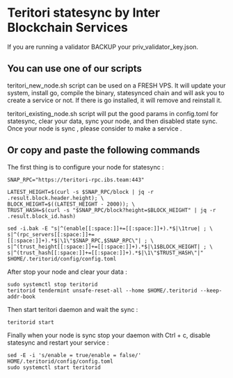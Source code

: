 # Teritori statesync by Inter Blockchain Services

If you are running a validator BACKUP your priv_validator_key.json.

## You can use one of our scripts

teritori_new_node.sh script can be used on a FRESH VPS. It will update your system, install go, compile the binary, statesynced chain and will ask you to create a service or not. If there is go installed, it will remove and reinstall it.

teritori_existing_node.sh script will put the good params in config.toml for statesync, clear your data, sync your node, and then disabled state sync. Once your node is sync , please consider to make a service .

## Or copy and paste the following commands

The first thing is to configure your node for statesync :

```
SNAP_RPC="https://teritori-rpc.ibs.team:443"

LATEST_HEIGHT=$(curl -s $SNAP_RPC/block | jq -r .result.block.header.height); \
BLOCK_HEIGHT=$((LATEST_HEIGHT - 2000)); \
TRUST_HASH=$(curl -s "$SNAP_RPC/block?height=$BLOCK_HEIGHT" | jq -r .result.block_id.hash)

sed -i.bak -E "s|^(enable[[:space:]]+=[[:space:]]+).*$|\1true| ; \
s|^(rpc_servers[[:space:]]+=[[:space:]]+).*$|\1\"$SNAP_RPC,$SNAP_RPC\"| ; \
s|^(trust_height[[:space:]]+=[[:space:]]+).*$|\1$BLOCK_HEIGHT| ; \
s|^(trust_hash[[:space:]]+=[[:space:]]+).*$|\1\"$TRUST_HASH\"|" $HOME/.teritorid/config/config.toml
```

After stop your node and clear your data :

```
sudo systemctl stop teritorid
teritorid tendermint unsafe-reset-all --home $HOME/.teritorid --keep-addr-book
```

Then start teritori daemon and wait the sync :

```
teritorid start
```

Finally when your node is sync stop your daemon with Ctrl + c, disable statesync and restart your service :

```
sed -E -i 's/enable = true/enable = false/' HOME/.teritorid/config/config.toml
sudo systemctl start teritorid
```
